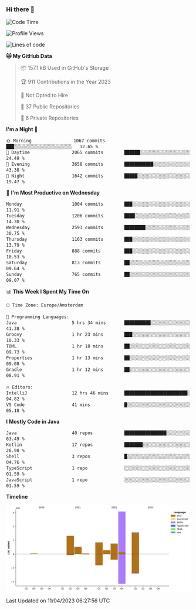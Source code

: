 ### Hi there 👋


<!--START_SECTION:waka-->
![Code Time](http://img.shields.io/badge/Code%20Time-3%2C148%20hrs%2023%20mins-blue)

![Profile Views](http://img.shields.io/badge/Profile%20Views-1-blue)

![Lines of code](https://img.shields.io/badge/From%20Hello%20World%20I%27ve%20Written-8.4%20million%20lines%20of%20code-blue)

**🐱 My GitHub Data** 

> 📦 157.1 kB Used in GitHub's Storage 
 > 
> 🏆 911 Contributions in the Year 2023
 > 
> 🚫 Not Opted to Hire
 > 
> 📜 37 Public Repositories 
 > 
> 🔑 6 Private Repositories 
 > 
**I'm a Night 🦉** 

```text
🌞 Morning                1067 commits        ███░░░░░░░░░░░░░░░░░░░░░░   12.65 % 
🌆 Daytime                2065 commits        ██████░░░░░░░░░░░░░░░░░░░   24.49 % 
🌃 Evening                3658 commits        ███████████░░░░░░░░░░░░░░   43.38 % 
🌙 Night                  1642 commits        █████░░░░░░░░░░░░░░░░░░░░   19.47 % 
```
📅 **I'm Most Productive on Wednesday** 

```text
Monday                   1004 commits        ███░░░░░░░░░░░░░░░░░░░░░░   11.91 % 
Tuesday                  1206 commits        ████░░░░░░░░░░░░░░░░░░░░░   14.30 % 
Wednesday                2593 commits        ████████░░░░░░░░░░░░░░░░░   30.75 % 
Thursday                 1163 commits        ███░░░░░░░░░░░░░░░░░░░░░░   13.79 % 
Friday                   888 commits         ███░░░░░░░░░░░░░░░░░░░░░░   10.53 % 
Saturday                 813 commits         ██░░░░░░░░░░░░░░░░░░░░░░░   09.64 % 
Sunday                   765 commits         ██░░░░░░░░░░░░░░░░░░░░░░░   09.07 % 
```


📊 **This Week I Spent My Time On** 

```text
🕑︎ Time Zone: Europe/Amsterdam

💬 Programming Languages: 
Java                     5 hrs 34 mins       ██████████░░░░░░░░░░░░░░░   41.38 % 
Groovy                   1 hr 23 mins        ███░░░░░░░░░░░░░░░░░░░░░░   10.33 % 
TOML                     1 hr 18 mins        ██░░░░░░░░░░░░░░░░░░░░░░░   09.73 % 
Properties               1 hr 13 mins        ██░░░░░░░░░░░░░░░░░░░░░░░   09.08 % 
Gradle                   1 hr 12 mins        ██░░░░░░░░░░░░░░░░░░░░░░░   08.91 % 

🔥 Editors: 
IntelliJ                 12 hrs 46 mins      ████████████████████████░   94.82 % 
VS Code                  41 mins             █░░░░░░░░░░░░░░░░░░░░░░░░   05.18 % 
```

**I Mostly Code in Java** 

```text
Java                     40 repos            ████████████████░░░░░░░░░   63.49 % 
Kotlin                   17 repos            ███████░░░░░░░░░░░░░░░░░░   26.98 % 
Shell                    3 repos             █░░░░░░░░░░░░░░░░░░░░░░░░   04.76 % 
TypeScript               1 repo              ░░░░░░░░░░░░░░░░░░░░░░░░░   01.59 % 
JavaScript               1 repo              ░░░░░░░░░░░░░░░░░░░░░░░░░   01.59 % 
```



**Timeline**

![Lines of Code chart](https://raw.githubusercontent.com/powercasgamer/powercasgamer/master/assets/bar_graph.png)


 Last Updated on 11/04/2023 06:27:56 UTC
<!--END_SECTION:waka-->
